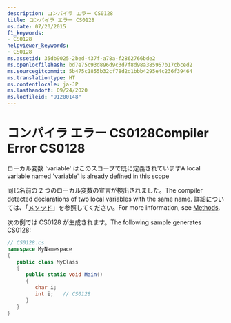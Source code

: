 ```yaml
---
description: コンパイラ エラー CS0128
title: コンパイラ エラー CS0128
ms.date: 07/20/2015
f1_keywords:
- CS0128
helpviewer_keywords:
- CS0128
ms.assetid: 35db9025-2bed-437f-a78a-f2862766bde2
ms.openlocfilehash: bd7e75c93d896d9c3d7f8d98a385957b17cbced2
ms.sourcegitcommit: 5b475c1855b32cf78d2d1bbb4295e4c236f39464
ms.translationtype: HT
ms.contentlocale: ja-JP
ms.lasthandoff: 09/24/2020
ms.locfileid: "91200148"
---
```

# <a name="compiler-error-cs0128"></a><span data-ttu-id="51bef-103">コンパイラ エラー CS0128</span><span class="sxs-lookup"><span data-stu-id="51bef-103">Compiler Error CS0128</span></span>

<span data-ttu-id="51bef-104">ローカル変数 'variable' はこのスコープで既に定義されています</span><span class="sxs-lookup"><span data-stu-id="51bef-104">A local variable named 'variable' is already defined in this scope</span></span>  
  
 <span data-ttu-id="51bef-105">同じ名前の 2 つのローカル変数の宣言が検出されました。</span><span class="sxs-lookup"><span data-stu-id="51bef-105">The compiler detected declarations of two local variables with the same name.</span></span> <span data-ttu-id="51bef-106">詳細については、「[メソッド](../programming-guide/classes-and-structs/methods.md)」を参照してください。</span><span class="sxs-lookup"><span data-stu-id="51bef-106">For more information, see [Methods](../programming-guide/classes-and-structs/methods.md).</span></span>  
  
 <span data-ttu-id="51bef-107">次の例では CS0128 が生成されます。</span><span class="sxs-lookup"><span data-stu-id="51bef-107">The following sample generates CS0128:</span></span>  
  
```csharp  
// CS0128.cs  
namespace MyNamespace  
{  
   public class MyClass  
   {  
      public static void Main()  
      {  
         char i;  
         int i;   // CS0128  
      }  
   }  
}  
```
